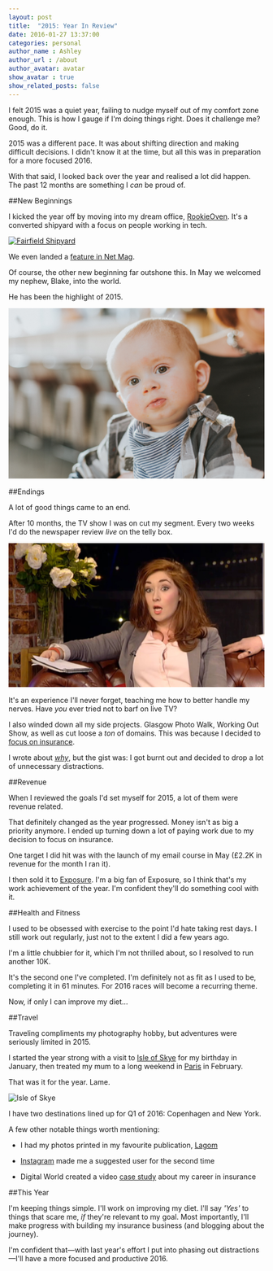 ```yaml
---
layout: post
title:  "2015: Year In Review"
date: 2016-01-27 13:37:00
categories: personal
author_name : Ashley
author_url : /about
author_avatar: avatar
show_avatar : true
show_related_posts: false
---
```


I felt 2015 was a quiet year, failing to nudge myself out of my comfort zone enough. This is how I gauge if I'm doing things right. Does it challenge me? Good, do it.

2015 was a different pace. It was about shifting direction and making difficult decisions. I didn't know it at the time, but all this was in preparation for a more focused 2016.

With that said, I looked back over the year and realised a lot did happen. The past 12 months are something I _can_ be proud of.

##New Beginnings

I kicked the year off by moving into my dream office, <a href="http://rookieoven.com/coworking/">RookieOven</a>. It's a converted shipyard with a focus on people working in tech.

<a href="http://insurancebyjack.co.uk/news/2015/08/12/a-look-inside-our-office-space.html"><img src="http://insurancebyjack.co.uk/blog-images/office/office_10.jpg" alt="Fairfield Shipyard"></a>

We even landed a <a href="https://www.instagram.com/p/7VImbMm3Q_/?taken-by=insurancebyjack">feature in Net Mag</a>.

Of course, the other new beginning far outshone this. In May we welcomed my nephew, Blake, into the world.

He has been the highlight of 2015.

<img src="/img/blog/blake.jpg" alt="My nephew, Blake">

##Endings

A lot of good things came to an end.

After 10 months, the TV show I was on cut my segment. Every two weeks I'd do the newspaper review _live_ on the telly box.

<a href="https://www.dropbox.com/s/fof7bolbq2zoyiv/10825583_588586207954849_915688123_n.mp4?dl=0"><img src="/img/blog/newspaperreview.jpg" alt="The Riverside Show"></a>

It's an experience I'll never forget, teaching me how to better handle my nerves. Have _you_ ever tried not to barf on live TV?

I also winded down all my side projects. Glasgow Photo Walk, Working Out Show, as well as cut loose a _ton_ of domains. This was because I decided to <a href="http://iamashley.co.uk/business/2015/12/07/focus/">focus on insurance</a>.

I wrote about <a href="http://iamashley.co.uk/business/2015/12/07/focus/">_why_</a>, but the gist was: I got burnt out and decided to drop a lot of unnecessary distractions.

##Revenue

When I reviewed the goals I'd set myself for 2015, a lot of them were revenue related.

That definitely changed as the year progressed. Money isn't as big a priority anymore. I ended up turning down a lot of paying work due to my decision to focus on insurance.

One target I did hit was with the launch of my email course in May (£2.2K in revenue for the month I ran it).

I then sold it to <a href="https://exposure.co">Exposure</a>. I'm a big fan of Exposure, so I think that's my work achievement of the year. I'm confident they'll do something cool with it.

##Health and Fitness

I used to be obsessed with exercise to the point I'd hate taking rest days. I still work out regularly, just not to the extent I did a few years ago.

I'm a little chubbier for it, which I'm not thrilled about, so I resolved to run another 10K.

It's the second one I've completed. I'm definitely not as fit as I used to be, completing it in 61 minutes. For 2016 races will become a recurring theme.

Now, if only I can improve my diet…

##Travel

Traveling compliments my photography hobby, but adventures were seriously limited in 2015.

I started the year strong with a visit to <a href="http://girlwithacamera.co.uk/isle-of-skye/">Isle of Skye</a> for my birthday in January, then treated my mum to a long weekend in <a href="http://girlwithacamera.co.uk/family-trip-to-paris/">Paris</a> in February.

That was it for the year. Lame.

<img src="http://girlwithacamera.co.uk/wp-content/uploads/2015/01/Isle-of-Skye.jpg" alt="Isle of Skye">

I have two destinations lined up for Q1 of 2016: Copenhagen and New York.

A few other notable things worth mentioning:

* I had my photos printed in my favourite publication, <a href="http://www.readlagom.com/">Lagom</a>

* <a href="https://www.instagram.com/ashleybaxter/">Instagram</a> made me a suggested user for the second time

* Digital World created a video <a href="https://www.youtube.com/watch?v=cMSn6FgwfkY">case study</a> about my career in insurance

##This Year

I'm keeping things simple. I'll work on improving my diet. I'll say _'Yes'_ to things that scare me, _if_ they're relevant to my goal. Most importantly, I'll make progress with building my insurance business (and blogging about the journey).

I'm confident that—with last year's effort I put into phasing out distractions—I'll have a more focused and productive 2016.
